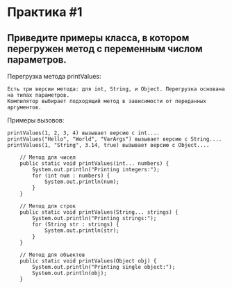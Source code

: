 # Практика #1
## Приведите примеры класса, в котором перегружен метод с переменным числом параметров.

Перегрузка метода printValues:

    Есть три версии метода: для int, String, и Object. Перегрузка основана на типах параметров.
    Компилятор выбирает подходящий метод в зависимости от переданных аргументов.

Примеры вызовов:

    printValues(1, 2, 3, 4) вызывает версию с int....
    printValues("Hello", "World", "VarArgs") вызывает версию с String....
    printValues(1, "String", 3.14, true) вызывает версию с Object....

```
    // Метод для чисел
    public static void printValues(int... numbers) {
        System.out.println("Printing integers:");
        for (int num : numbers) {
            System.out.println(num);
        }
    }

    // Метод для строк
    public static void printValues(String... strings) {
        System.out.println("Printing strings:");
        for (String str : strings) {
            System.out.println(str);
        }
    }

    // Метод для объектов
    public static void printValues(Object obj) {
        System.out.println("Printing single object:");
        System.out.println(obj);
    }
```